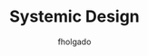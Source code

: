 ---
layout: post
title: "Systemic Design"
issue: 17
volume: 1
author:
  - fholgado
image: "https://gallery.mailchimp.com/7e093c5cf4/images/issue_17_final_for_real.2.png"
link: "http://us5.campaign-archive1.com/?awesome=no&u=7e093c5cf4&id=ead8a72012"
---